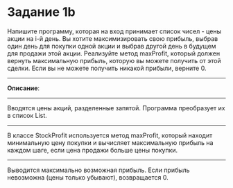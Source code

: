 # Задание 1b
Напишите программу, которая на вход принимает список чисел - цены акции на i-й день.
Вы хотите максимизировать свою прибыль, выбрав один день для покупки одной акции и выбрав другой день в будущем для продажи этой акции. 
Реализуйте метод maxProfit, который должен вернуть максимальную прибыль, которую вы можете получить от этой сделки.
Если вы не можете получить никакой прибыли, верните 0.
***
**Описание**:
***
Вводятся цены акций, разделенные запятой. Программа преобразует их в список List<Integer>.
***
В классе StockProfit используется метод maxProfit, который находит минимальную цену покупки и вычисляет максимальную прибыль на каждом шаге, если цена продажи больше цены покупки.
***
Выводится максимально возможная прибыль. Если прибыль невозможна (цены только убывают), возвращается 0.